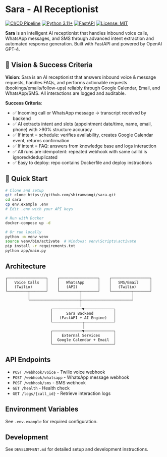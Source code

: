 # Sara - AI Receptionist

[![CI/CD Pipeline](https://github.com/shiramwangi/sara/actions/workflows/ci.yml/badge.svg)](https://github.com/shiramwangi/sara/actions/workflows/ci.yml)
[![Python 3.11+](https://img.shields.io/badge/python-3.11+-blue.svg)](https://www.python.org/downloads/)
[![FastAPI](https://img.shields.io/badge/FastAPI-0.116+-green.svg)](https://fastapi.tiangolo.com/)
[![License: MIT](https://img.shields.io/badge/License-MIT-yellow.svg)](https://opensource.org/licenses/MIT)

**Sara** is an intelligent AI receptionist that handles inbound voice calls, WhatsApp messages, and SMS through advanced intent extraction and automated response generation. Built with FastAPI and powered by OpenAI GPT-4.

## 🎯 Vision & Success Criteria

**Vision**: Sara is an AI receptionist that answers inbound voice & message requests, handles FAQs, and performs actionable requests (bookings/emails/follow-ups) reliably through Google Calendar, Email, and WhatsApp/SMS. All interactions are logged and auditable.

**Success Criteria**:
- ✅ Incoming call or WhatsApp message → transcript received by backend
- ✅ AI extracts intent and slots (appointment date/time, name, email, phone) with >90% structure accuracy
- ✅ If intent = schedule: verifies availability, creates Google Calendar event, returns confirmation
- ✅ If intent = FAQ: answers from knowledge base and logs interaction
- ✅ All runs are idempotent: repeated webhook with same callId is ignored/deduplicated
- ✅ Easy to deploy: repo contains Dockerfile and deploy instructions

## 🚀 Quick Start

```bash
# Clone and setup
git clone https://github.com/shiramwangi/sara.git
cd sara
cp env.example .env
# Edit .env with your API keys

# Run with Docker
docker-compose up -d

# Or run locally
python -m venv venv
source venv/bin/activate  # Windows: venv\Scripts\activate
pip install -r requirements.txt
python app/main.py
```

## Architecture

```
┌─────────────────┐    ┌─────────────────┐    ┌─────────────────┐
│   Voice Calls   │    │   WhatsApp      │    │   SMS/Email     │
│   (Twilio)      │    │   (API)         │    │   (Twilio)      │
└─────────┬───────┘    └─────────┬───────┘    └─────────┬───────┘
          │                      │                      │
          └──────────────────────┼──────────────────────┘
                                 │
                    ┌─────────────▼─────────────┐
                    │      Sara Backend         │
                    │   (FastAPI + AI Engine)   │
                    └─────────────┬─────────────┘
                                  │
                    ┌─────────────▼─────────────┐
                    │    External Services      │
                    │  Google Calendar + Email  │
                    └───────────────────────────┘
```

## API Endpoints

- `POST /webhook/voice` - Twilio voice webhook
- `POST /webhook/whatsapp` - WhatsApp message webhook  
- `POST /webhook/sms` - SMS webhook
- `GET /health` - Health check
- `GET /logs/{call_id}` - Retrieve interaction logs

## Environment Variables

See `.env.example` for required configuration.

## Development

See `DEVELOPMENT.md` for detailed setup and development instructions.

